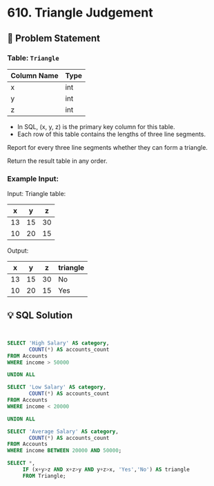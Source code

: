 # 610. Triangle Judgement

## 📝 Problem Statement

### Table:   `Triangle`

| Column Name | Type |
|-------------|------|
| x           | int  |
| y           | int  |
| z           | int  |

 - In SQL, (x, y, z) is the primary key column for this table.
 - Each row of this table contains the lengths of three line segments.
 

Report for every three line segments whether they can form a triangle.

Return the result table in any order.



### Example Input:

Input: 
Triangle table:

| x  | y  | z  |
|----|----|----|
| 13 | 15 | 30 |
| 10 | 20 | 15 |

Output: 

| x  | y  | z  | triangle |
|----|----|----|----------|
| 13 | 15 | 30 | No       |
| 10 | 20 | 15 | Yes      |


   
## 💡 SQL Solution

```sql


SELECT 'High Salary' AS category,
       COUNT(*) AS accounts_count
FROM Accounts
WHERE income > 50000

UNION ALL

SELECT 'Low Salary' AS category,
       COUNT(*) AS accounts_count
FROM Accounts
WHERE income < 20000

UNION ALL

SELECT 'Average Salary' AS category,
       COUNT(*) AS accounts_count
FROM Accounts
WHERE income BETWEEN 20000 AND 50000;

SELECT *,
     IF (x+y>z AND x+z>y AND y+z>x, 'Yes','No') AS triangle
     FROM Triangle;
